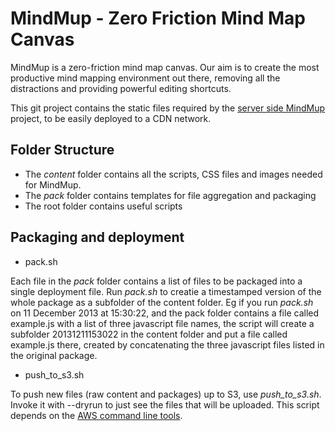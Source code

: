MindMup - Zero Friction Mind Map Canvas
=======================================

MindMup is a zero-friction mind map canvas. Our aim is to create the most productive mind mapping environment out there, removing
all the distractions and providing powerful editing shortcuts. 

This git project contains the static files required by the [server side MindMup](http://github.com/mindmup/mindmup) project, to be easily
deployed to a CDN network. 


Folder Structure
-------------

- The _content_ folder contains all the scripts, CSS files and images needed for MindMup. 
- The _pack_ folder contains templates for file aggregation and packaging
- The root folder contains useful scripts

Packaging and deployment
------------------------

- pack.sh

Each file in the _pack_ folder contains a list of files to be packaged into a single deployment file. Run _pack.sh_ to creatie 
a timestamped version of the whole package as a subfolder of the content folder. Eg if you run _pack.sh_ on 11 December 2013 at 15:30:22, and the
pack folder contains a file called example.js with a list of three javascript file names, the script will create a subfolder 20131211153022 in
the content folder and put a file called example.js there, created by concatenating the three javascript files listed in the original package.

- push_to_s3.sh

To push new files (raw content and packages) up to S3, use _push_to_s3.sh_. Invoke it with --dryrun to just see the files that will be uploaded. This script
depends on the [AWS command line tools](http://docs.aws.amazon.com/cli/latest/userguide/cli-chap-welcome.html).
